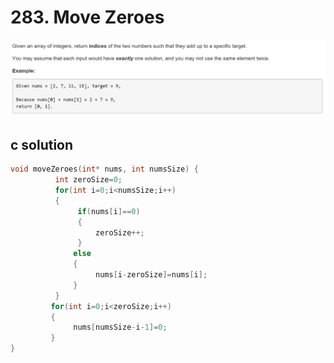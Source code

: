 # 283. Move Zeroes
<img src="https://github.com/vampire1996/-leetcode/blob/master/Problems/1-100/1.TwoSum/problem.png "/>

## c solution
```c
void moveZeroes(int* nums, int numsSize) {
          int zeroSize=0;
          for(int i=0;i<numsSize;i++)
          {
               if(nums[i]==0)
               {
                   zeroSize++; 
               }
              else
              {
                   nums[i-zeroSize]=nums[i];
              }
          }
         for(int i=0;i<zeroSize;i++)
         {
              nums[numsSize-i-1]=0;
         }     
}
```
